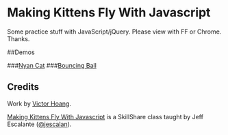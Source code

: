 # Making Kittens Fly With Javascript
Some practice stuff with JavaScript/jQuery. Please view with FF or Chrome. Thanks.

##Demos

###[Nyan Cat](http://victorhoang.com/projects/flying-kittens/nyan-cat.html)
###[Bouncing Ball](http://victorhoang.com/projects/flying-kittens/ball-demo.html)

Credits
-------

Work by [Victor Hoang](http://victorhoang.com).

[Making Kittens Fly With Javascript](http://www.skillshare.com/Making-Kittens-Fly-With-Javascript/1655013951/447317058/) is a SkillShare class taught by Jeff Escalante ([@jescalan](http://twitter.com/#!/jescalan)).

